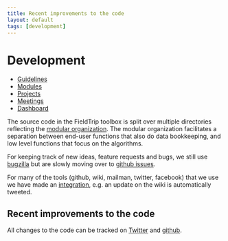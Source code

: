 ```yaml
---
title: Recent improvements to the code
layout: default
tags: [development]
---
```


# Development

* [Guidelines](/development/guidelines)
* [Modules](/development/modules)
* [Projects](/development/project)
* [Meetings](/development/meeting)
* [Dashboard](/development/dashboard)

The source code in the FieldTrip toolbox is split over multiple directories reflecting the [modular organization](/development/modules). The modular organization facilitates a separation between end-user functions that also do data bookkeeping, and low level functions that focus on the algorithms.

For keeping track of new ideas, feature requests and bugs, we still use [bugzilla](/bugzilla) but are slowly moving over to [github issues](https://github.com/fieldtrip/fieldtrip). 

For many of the tools (github, wiki, mailman, twitter, facebook) that we use we have made an  [integration](/development/integration), e.g. an update on the wiki is automatically tweeted.

## Recent improvements to the code

All changes to the code can be tracked on [Twitter](http://twitter.com/fieldtriptoolbx) and [github](/development/git).
